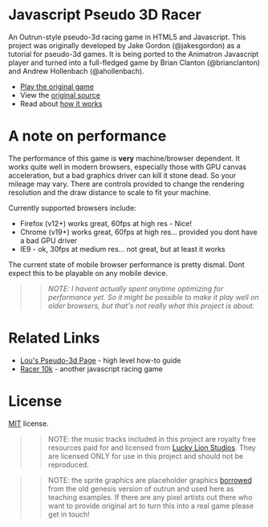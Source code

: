 Javascript Pseudo 3D Racer
==========================

An Outrun-style pseudo-3d racing game in HTML5 and Javascript. This project was originally 
developed by Jake Gordon (@jakesgordon) as a tutorial for pseudo-3d games. It is being ported
to the Animatron Javascript player and turned into a full-fledged game by Brian Clanton 
(@brianclanton) and Andrew Hollenbach (@ahollenbach).

 * [Play the original game](http://codeincomplete.com/projects/racer/v4.final.html)
 * View the [original source](https://github.com/jakesgordon/javascript-racer)
 * Read about [how it works](http://codeincomplete.com/posts/2012/6/22/javascript_racer/)

A note on performance
=====================

The performance of this game is **very** machine/browser dependent. It works quite well in modern
browsers, especially those with GPU canvas acceleration, but a bad graphics driver can kill it stone
dead. So your mileage may vary. There are controls provided to change the rendering resolution
and the draw distance to scale to fit your machine.

Currently supported browsers include:

 * Firefox (v12+) works great, 60fps at high res - Nice!
 * Chrome (v19+) works great, 60fps at high res... provided you dont have a bad GPU driver
 * IE9 - ok, 30fps at medium res... not great, but at least it works

The current state of mobile browser performance is pretty dismal. Dont expect this to be playable on
any mobile device.

>> _NOTE: I havent actually spent anytime optimizing for performance yet. So it might be possible to
   make it play well on older browsers, but that's not really what this project is about._

Related Links
=============

 * [Lou's Pseudo-3d Page](http://www.gorenfeld.net/lou/pseudo/) - high level how-to guide
 * [Racer 10k](http://10k.aneventapart.com/1/Entry/198) - another javascript racing game

License
=======

[MIT](http://en.wikipedia.org/wiki/MIT_License) license.

>> NOTE: the music tracks included in this project are royalty free resources paid for and licensed
from [Lucky Lion Studios](http://luckylionstudios.com/). They are licensed ONLY for use in this
project and should not be reproduced.

>> NOTE: the sprite graphics are placeholder graphics [borrowed](http://pixel.garoux.net/game/44) from the old
genesis version of outrun and used here as teaching examples. If there are any pixel artists out there who want to 
provide original art to turn this into a real game please get in touch!


